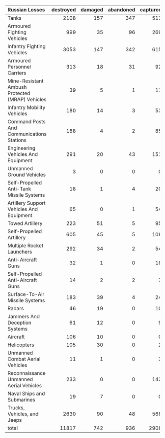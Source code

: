 | Russian Losses                                   |   destroyed |   damaged |   abandoned |   captured |   total |
|:-------------------------------------------------|------------:|----------:|------------:|-----------:|--------:|
| Tanks                                            |        2108 |       157 |         347 |        517 |    3129 |
| Armoured Fighting Vehicles                       |         999 |        35 |          96 |        269 |    1399 |
| Infantry Fighting Vehicles                       |        3053 |       147 |         342 |        615 |    4157 |
| Armoured Personnel Carriers                      |         313 |        18 |          31 |         92 |     454 |
| Mine-Resistant Ambush Protected  (MRAP) Vehicles |          39 |         5 |           1 |         11 |      56 |
| Infantry Mobility Vehicles                       |         180 |        14 |           3 |         53 |     250 |
| Command Posts And Communications Stations        |         188 |         4 |           2 |         85 |     279 |
| Engineering Vehicles And Equipment               |         291 |        20 |          43 |        151 |     505 |
| Unmanned Ground Vehicles                         |           3 |         0 |           0 |          0 |       3 |
| Self-Propelled Anti-Tank Missile Systems         |          18 |         1 |           4 |         20 |      43 |
| Artillery Support Vehicles And Equipment         |          65 |         0 |           1 |         54 |     120 |
| Towed Artillery                                  |         223 |        51 |           5 |         95 |     374 |
| Self-Propelled Artillery                         |         605 |        45 |           5 |        108 |     763 |
| Multiple Rocket Launchers                        |         292 |        34 |           2 |         54 |     382 |
| Anti-Aircraft Guns                               |          32 |         1 |           0 |         18 |      51 |
| Self-Propelled Anti-Aircraft Guns                |          14 |         2 |           2 |          7 |      25 |
| Surface-To-Air Missile Systems                   |         183 |        39 |           4 |         24 |     250 |
| Radars                                           |          46 |        19 |           0 |         10 |      75 |
| Jammers And Deception Systems                    |          61 |        12 |           0 |          9 |      82 |
| Aircraft                                         |         106 |        10 |           0 |          0 |     116 |
| Helicopters                                      |         105 |        30 |           0 |          2 |     137 |
| Unmanned Combat Aerial Vehicles                  |          11 |         1 |           0 |          3 |      15 |
| Reconnaissance Unmanned Aerial Vehicles          |         233 |         0 |           0 |        143 |     376 |
| Naval Ships and Submarines                       |          19 |         7 |           0 |          0 |      26 |
| Trucks, Vehicles, and Jeeps                      |        2630 |        90 |          48 |        568 |    3336 |
| total                                            |       11817 |       742 |         936 |       2908 |   16403 |